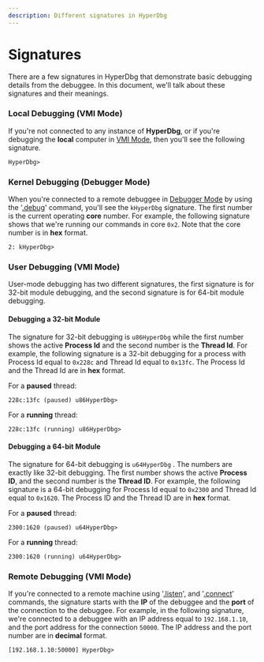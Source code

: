 ```yaml
---
description: Different signatures in HyperDbg
---
```


# Signatures

There are a few signatures in HyperDbg that demonstrate basic debugging details from the debuggee. In this document, we'll talk about these signatures and their meanings.

### Local Debugging (VMI Mode)

If you're not connected to any instance of **HyperDbg**, or if you're debugging the **local** computer in [VMI Mode](https://docs.hyperdbg.org/using-hyperdbg/prerequisites/operation-modes#vmi-mode), then you'll see the following signature.

```
HyperDbg> 
```

### Kernel Debugging (Debugger Mode)

When you're connected to a remote debuggee in [Debugger Mode](https://docs.hyperdbg.org/using-hyperdbg/prerequisites/operation-modes#debugger-mode) by using the '[.debug](https://docs.hyperdbg.org/commands/meta-commands/.debug)' command, you'll see the `kHyperDbg` signature. The first number is the current operating **core** number. For example, the following signature shows that we're running our commands in core `0x2`. Note that the core number is in **hex** format.

```
2: kHyperDbg> 
```

### User Debugging (VMI Mode)

User-mode debugging has two different signatures, the first signature is for 32-bit module debugging, and the second signature is for 64-bit module debugging.

#### Debugging a 32-bit Module

The signature for 32-bit debugging is `u86HyperDbg` while the first number shows the active **Process Id** and the second number is the **Thread Id**. For example, the following signature is a 32-bit debugging for a process with Process Id equal to `0x228c` and Thread Id equal to `0x13fc`. The Process Id and the Thread Id are in **hex** format.

For a **paused** thread:

```
228c:13fc (paused) u86HyperDbg>
```

For a **running** thread:

```
228c:13fc (running) u86HyperDbg>
```

#### Debugging a 64-bit Module

The signature for 64-bit debugging is `u64HyperDbg` . The numbers are exactly like 32-bit debugging. The first number shows the active **Process ID**, and the second number is the **Thread ID**. For example, the following signature is a 64-bit debugging for Process Id equal to `0x2300` and Thread Id equal to `0x1620`. The Process ID and the Thread ID are in **hex** format.

For a **paused** thread:

```
2300:1620 (paused) u64HyperDbg>
```

For a **running** thread:

```
2300:1620 (running) u64HyperDbg>
```

### Remote Debugging (VMI Mode)

If you're connected to a remote machine using '[.listen](https://docs.hyperdbg.org/commands/meta-commands/.listen)', and '[.connect](https://docs.hyperdbg.org/commands/meta-commands/.connect)' commands, the signature starts with the **IP** of the debuggee and the **port** of the connection to the debuggee. For example, in the following signature, we're connected to a debuggee with an IP address equal to `192.168.1.10`, and the port address for the connection `50000`. The IP address and the port number are in **decimal** format.

```
[192.168.1.10:50000] HyperDbg> 
```

